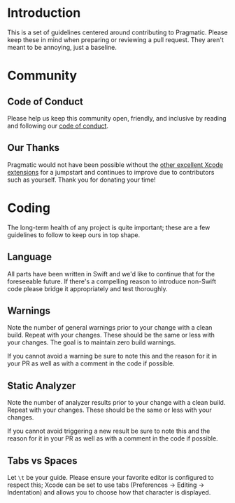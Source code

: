 # Introduction

This is a set of guidelines centered around contributing to Pragmatic. Please keep these in mind when preparing or reviewing a pull request. They aren't meant to be annoying, just a baseline.

# Community

## Code of Conduct

Please help us keep this community open, friendly, and inclusive by reading and following our [code of conduct](CODE_OF_CONDUCT.md).

## Our Thanks

Pragmatic would not have been possible without the [other excellent Xcode extensions](https://github.com/tib/awesome-xcode-extensions) for a jumpstart and continues to improve due to contributors such as yourself. Thank you for donating your time!

# Coding

The long-term health of any project is quite important; these are a few guidelines to follow to keep ours in top shape.

## Language 

All parts have been written in Swift and we'd like to continue that for the foreseeable future. If there's a compelling reason to introduce non-Swift code please bridge it appropriately and test thoroughly.

## Warnings

Note the number of general warnings prior to your change with a clean build. Repeat with your changes. These should be the same or less with your changes. The goal is to maintain zero build warnings. 

If you cannot avoid a warning be sure to note this and the reason for it in your PR as well as with a comment in the code if possible.

## Static Analyzer

Note the number of analyzer results prior to your change with a clean build. Repeat with your changes. These should be the same or less with your changes.

If you cannot avoid triggering a new result be sure to note this and the reason for it in your PR as well as with a comment in the code if possible.

## Tabs vs Spaces

Let `\t` be your guide. Please ensure your favorite editor is configured to respect this; Xcode can be set to use tabs (Preferences -> Editing -> Indentation) and allows you to choose how that character is displayed.
